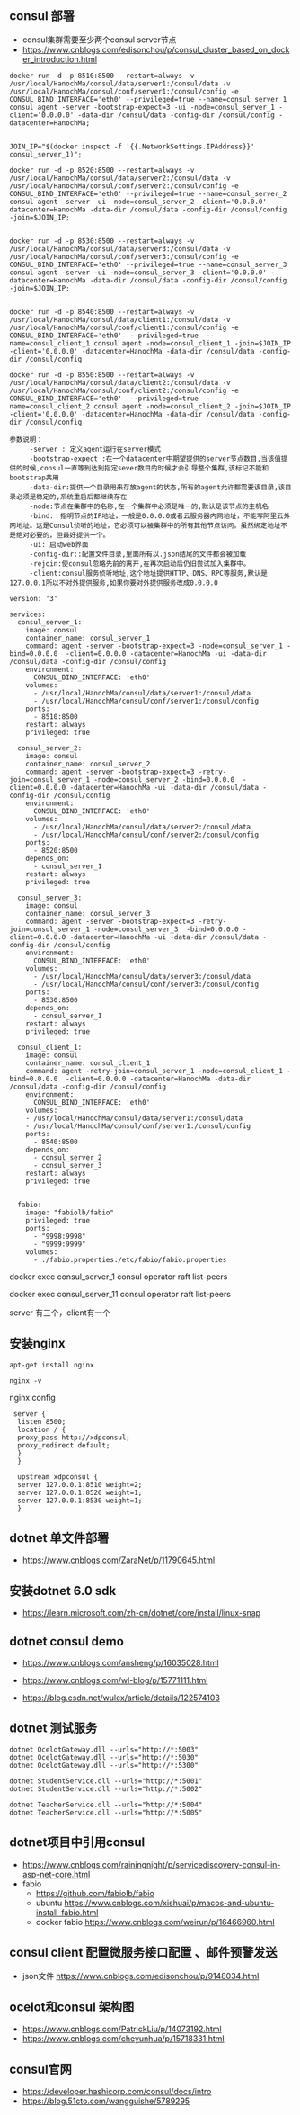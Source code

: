 ## consul 部署
- consul集群需要至少两个consul server节点
- https://www.cnblogs.com/edisonchou/p/consul_cluster_based_on_docker_introduction.html

```
docker run -d -p 8510:8500 --restart=always -v /usr/local/HanochMa/consul/data/server1:/consul/data -v /usr/local/HanochMa/consul/conf/server1:/consul/config -e CONSUL_BIND_INTERFACE='eth0' --privileged=true --name=consul_server_1 consul agent -server -bootstrap-expect=3 -ui -node=consul_server_1 -client='0.0.0.0' -data-dir /consul/data -config-dir /consul/config -datacenter=HanochMa;


JOIN_IP="$(docker inspect -f '{{.NetworkSettings.IPAddress}}' consul_server_1)";

docker run -d -p 8520:8500 --restart=always -v /usr/local/HanochMa/consul/data/server2:/consul/data -v /usr/local/HanochMa/consul/conf/server2:/consul/config -e CONSUL_BIND_INTERFACE='eth0' --privileged=true --name=consul_server_2 consul agent -server -ui -node=consul_server_2 -client='0.0.0.0' -datacenter=HanochMa -data-dir /consul/data -config-dir /consul/config -join=$JOIN_IP;


docker run -d -p 8530:8500 --restart=always -v /usr/local/HanochMa/consul/data/server3:/consul/data -v /usr/local/HanochMa/consul/conf/server3:/consul/config -e CONSUL_BIND_INTERFACE='eth0' --privileged=true --name=consul_server_3 consul agent -server -ui -node=consul_server_3 -client='0.0.0.0' -datacenter=HanochMa -data-dir /consul/data -config-dir /consul/config -join=$JOIN_IP;


docker run -d -p 8540:8500 --restart=always -v /usr/local/HanochMa/consul/data/client1:/consul/data -v /usr/local/HanochMa/consul/conf/client1:/consul/config -e CONSUL_BIND_INTERFACE='eth0'  --privileged=true  --name=consul_client_1 consul agent -node=consul_client_1 -join=$JOIN_IP -client='0.0.0.0' -datacenter=HanochMa -data-dir /consul/data -config-dir /consul/config

docker run -d -p 8550:8500 --restart=always -v /usr/local/HanochMa/consul/data/client2:/consul/data -v /usr/local/HanochMa/consul/conf/client2:/consul/config -e CONSUL_BIND_INTERFACE='eth0'  --privileged=true  --name=consul_client_2 consul agent -node=consul_client_2 -join=$JOIN_IP -client='0.0.0.0' -datacenter=HanochMa -data-dir /consul/data -config-dir /consul/config

```
```
参数说明：
     -server : 定义agent运行在server模式
     -bootstrap-expect :在一个datacenter中期望提供的server节点数目,当该值提供的时候,consul一直等到达到指定sever数目的时候才会引导整个集群,该标记不能和bootstrap共用
     -data-dir:提供一个目录用来存放agent的状态,所有的agent允许都需要该目录,该目录必须是稳定的,系统重启后都继续存在
     -node:节点在集群中的名称,在一个集群中必须是唯一的,默认是该节点的主机名
     -bind:：指明节点的IP地址，一般是0.0.0.0或者云服务器内网地址，不能写阿里云外网地址。这是Consul侦听的地址，它必须可以被集群中的所有其他节点访问。虽然绑定地址不是绝对必要的，但最好提供一个。
     -ui: 启动web界面
     -config-dir::配置文件目录,里面所有以.json结尾的文件都会被加载
     -rejoin:使consul忽略先前的离开,在再次启动后仍旧尝试加入集群中。
     -client:consul服务侦听地址,这个地址提供HTTP、DNS、RPC等服务,默认是127.0.0.1所以不对外提供服务,如果你要对外提供服务改成0.0.0.0 
```
```
version: '3'

services:
  consul_server_1:
    image: consul
    container_name: consul_server_1
    command: agent -server -bootstrap-expect=3 -node=consul_server_1 -bind=0.0.0.0  -client=0.0.0.0 -datacenter=HanochMa -ui -data-dir /consul/data -config-dir /consul/config
    environment:
      CONSUL_BIND_INTERFACE: 'eth0'
    volumes:
      - /usr/local/HanochMa/consul/data/server1:/consul/data
      - /usr/local/HanochMa/consul/conf/server1:/consul/config
    ports:
      - 8510:8500
    restart: always
    privileged: true

  consul_server_2:
    image: consul
    container_name: consul_server_2
    command: agent -server -bootstrap-expect=3 -retry-join=consul_server_1 -node=consul_server_2 -bind=0.0.0.0  -client=0.0.0.0 -datacenter=HanochMa -ui -data-dir /consul/data -config-dir /consul/config
    environment:
      CONSUL_BIND_INTERFACE: 'eth0'
    volumes:
      - /usr/local/HanochMa/consul/data/server2:/consul/data
      - /usr/local/HanochMa/consul/conf/server2:/consul/config  
    ports:
      - 8520:8500
    depends_on:
      - consul_server_1
    restart: always
    privileged: true

  consul_server_3:
    image: consul
    container_name: consul_server_3
    command: agent -server -bootstrap-expect=3 -retry-join=consul_server_1 -node=consul_server_3  -bind=0.0.0.0 -client=0.0.0.0 -datacenter=HanochMa -ui -data-dir /consul/data -config-dir /consul/config
    environment:
      CONSUL_BIND_INTERFACE: 'eth0'
    volumes:
      - /usr/local/HanochMa/consul/data/server3:/consul/data
      - /usr/local/HanochMa/consul/conf/server3:/consul/config 
    ports:
      - 8530:8500
    depends_on:
      - consul_server_1
    restart: always
    privileged: true

  consul_client_1:
    image: consul
    container_name: consul_client_1
    command: agent -retry-join=consul_server_1 -node=consul_client_1 -bind=0.0.0.0  -client=0.0.0.0 -datacenter=HanochMa -data-dir /consul/data -config-dir /consul/config
    environment:
      CONSUL_BIND_INTERFACE: 'eth0'
    volumes:
    - /usr/local/HanochMa/consul/data/server1:/consul/data
    - /usr/local/HanochMa/consul/conf/server1:/consul/config    
    ports:
      - 8540:8500
    depends_on:
      - consul_server_2
      - consul_server_3
    restart: always
    privileged: true


  fabio:
    image: "fabiolb/fabio"
    privileged: true
    ports:
      - "9998:9998"
      - "9999:9999"
    volumes:
      - ./fabio.properties:/etc/fabio/fabio.properties

```



docker exec consul_server_1 consul operator raft list-peers

docker exec consul_server_11 consul operator raft list-peers


server 有三个，client有一个

## 安装nginx
```
apt-get install nginx

nginx -v
```

nginx config
```
 server {
  listen 8500;
  location / {
  proxy_pass http://xdpconsul;
  proxy_redirect default;
  }
  }

  upstream xdpconsul {
  server 127.0.0.1:8510 weight=2;
  server 127.0.0.1:8520 weight=1;
  server 127.0.0.1:8530 weight=1;
  }
```


## dotnet 单文件部署
- https://www.cnblogs.com/ZaraNet/p/11790645.html

## 安装dotnet 6.0 sdk
- https://learn.microsoft.com/zh-cn/dotnet/core/install/linux-snap

## dotnet consul demo
- https://www.cnblogs.com/ansheng/p/16035028.html
- https://www.cnblogs.com/wl-blog/p/15771111.html
  
- https://blog.csdn.net/wulex/article/details/122574103


## dotnet 测试服务

```
dotnet OcelotGateway.dll --urls="http://*:5003"
dotnet OcelotGateway.dll --urls="http://*:5030"
dotnet OcelotGateway.dll --urls="http://*:5300"

dotnet StudentService.dll --urls="http://*:5001"
dotnet StudentService.dll --urls="http://*:5002"

dotnet TeacherService.dll --urls="http://*:5004"
dotnet TeacherService.dll --urls="http://*:5005"
```


## dotnet项目中引用consul
- https://www.cnblogs.com/rainingnight/p/servicediscovery-consul-in-asp-net-core.html
- fabio 
  - https://github.com/fabiolb/fabio
  - ubuntu https://www.cnblogs.com/xishuai/p/macos-and-ubuntu-install-fabio.html
  - docker fabio https://www.cnblogs.com/weirun/p/16466960.html


## consul client 配置微服务接口配置 、邮件预警发送
- json文件 https://www.cnblogs.com/edisonchou/p/9148034.html

## ocelot和consul 架构图
- https://www.cnblogs.com/PatrickLiu/p/14073192.html
- https://www.cnblogs.com/cheyunhua/p/15718331.html


## consul官网 
- https://developer.hashicorp.com/consul/docs/intro
- https://blog.51cto.com/wangguishe/5789295